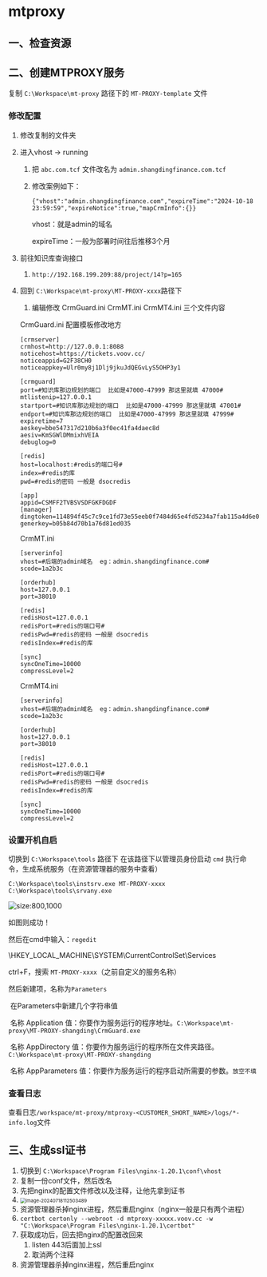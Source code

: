 # mtproxy

## 一、检查资源

## 二、创建MTPROXY服务

复制 `C:\Workspace\mt-proxy` 路径下的 `MT-PROXY-template` 文件

### 修改配置

1. 修改复制的文件夹

2. 进入vhost -> running

   1. 把 `abc.com.tcf` 文件改名为 `admin.shangdingfinance.com.tcf`

   2. 修改案例如下：

      ```shell
      {"vhost":"admin.shangdingfinance.com","expireTime":"2024-10-18 23:59:59","expireNotice":true,"mapCrmInfo":{}}
      ```

      vhost：就是admin的域名

      expireTime：一般为部署时间往后推移3个月

3. 前往知识库查询接口

   1. `http://192.168.199.209:88/project/14?p=165`

4. 回到 `C:\Workspace\mt-proxy\MT-PROXY-xxxx`路径下

   1. 编辑修改 CrmGuard.ini  CrmMT.ini  CrmMT4.ini 三个文件内容

   CrmGuard.ini 配置模板修改地方

   ```shell
   [crmserver]
   crmhost=http://127.0.0.1:8088
   noticehost=https://tickets.voov.cc/
   noticeappid=G2F38CH0
   noticeappkey=Ulr0my8j1Dlj9jkuJdQEGvLyS5OHP3y1
   
   [crmguard]
   port=#知识库那边规划的端口  比如是47000-47999 那这里就填 47000#
   mtlistenip=127.0.0.1
   startport=#知识库那边规划的端口  比如是47000-47999 那这里就填 47001#
   endport=#知识库那边规划的端口  比如是47000-47999 那这里就填 47999#
   expiretime=7
   aeskey=bbe547317d210b6a3f0ec41fa4daec8d
   aesiv=KmSGWlDMmixhVEIA
   debuglog=0
   
   [redis]
   host=localhost:#redis的端口号#
   index=#redis的库
   pwd=#redis的密码 一般是 dsocredis
   
   [app]
   appid=CSMFF2TVBSVSDFGKFDGDF
   [manager]
   dingtoken=114894f45c7c9ce1fd73e55eeb0f7484d65e4fd5234a7fab115a4d6e0b8e8959
   generkey=b05b84d70b1a76d81ed035
   ```

   CrmMT.ini

   ```shell
   [serverinfo]
   vhost=#后端的admin域名  eg：admin.shangdingfinance.com#
   scode=1a2b3c
   
   [orderhub]
   host=127.0.0.1
   port=38010
   
   [redis]
   redisHost=127.0.0.1
   redisPort=#redis的端口号#
   redisPwd=#redis的密码 一般是 dsocredis
   redisIndex=#redis的库
   
   [sync]
   syncOneTime=10000
   compressLevel=2
   ```

   CrmMT4.ini

   ```shell
   [serverinfo]
   vhost=#后端的admin域名  eg：admin.shangdingfinance.com#
   scode=1a2b3c
   
   [orderhub]
   host=127.0.0.1
   port=38010
   
   [redis]
   redisHost=127.0.0.1
   redisPort=#redis的端口号#
   redisPwd=#redis的密码 一般是 dsocredis
   redisIndex=#redis的库
   
   [sync]
   syncOneTime=10000
   compressLevel=2
   ```

### 设置开机自启

切换到 `C:\Workspace\tools` 路径下 在该路径下以管理员身份启动 `cmd` 执行命令，生成系统服务（在资源管理器的服务中查看）

```shell
C:\Workspace\tools\instsrv.exe MT-PROXY-xxxx C:\Workspace\tools\srvany.exe
```

![size:800,1000](http://192.168.199.209:88/storage/2024/01-03/yOvVzoLzmAChFXdGgtTuKgSICJQBugmtB3szrhoA.png)

如图则成功！

然后在cmd中输入：`regedit`

\HKEY_LOCAL_MACHINE\SYSTEM\CurrentControlSet\Services

ctrl+F，搜索 `MT-PROXY-xxxx`（之前自定义的服务名称）

然后新建项，名称为`Parameters`

​	在Parameters中新建几个字符串值

​		名称 Application 值：你要作为服务运行的程序地址。`C:\Workspace\mt-proxy\MT-PROXY-shangding\CrmGuard.exe`

​		名称 AppDirectory 值：你要作为服务运行的程序所在文件夹路径。`C:\Workspace\mt-proxy\MT-PROXY-shangding`

​		名称 AppParameters 值：你要作为服务运行的程序启动所需要的参数。`放空不填`

### 查看日志

查看日志`/workspace/mt-proxy/mtproxy-<CUSTOMER_SHORT_NAME>/logs/*-info.log`文件

## 三、生成ssl证书

1. 切换到 `C:\Workspace\Program Files\nginx-1.20.1\conf\vhost`
2. 复制一份conf文件，然后改名
3. 先把nginx的配置文件修改以及注释，让他先拿到证书
4. 
   <img src="C:\Users\rrh\AppData\Roaming\Typora\typora-user-images\image-20240718112503489.png" alt="image-20240718112503489" style="zoom: 67%;" />
5. 资源管理器杀掉nginx进程，然后重启nginx（nginx一般是只有两个进程）
6. `certbot certonly --webroot -d mtproxy-xxxxx.voov.cc -w "C:\Workspace\Program Files\nginx-1.20.1\certbot"`
7. 获取成功后，回去把nginx的配置改回来
   1. listen 443后面加上ssl
   2. 取消两个注释
8. 资源管理器杀掉nginx进程，然后重启nginx

